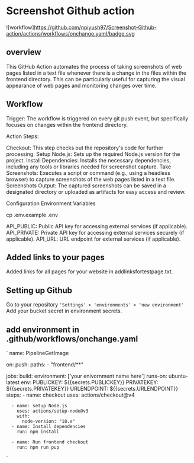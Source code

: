 # Screenshot Github action 
![workflow]https://github.com/npiyush97/Screenshot-Github-action/actions/workflows/onchange.yaml/badge.svg 
## overview

This GitHub Action automates the process of taking screenshots of web pages listed in a text file whenever there is a change in the files within the frontend directory. This can be particularly useful for capturing the visual appearance of web pages and monitoring changes over time.

## Workflow
Trigger: The workflow is triggered on every git push event, but specifically focuses on changes within the frontend directory.

Action Steps:

Checkout: This step checks out the repository's code for further processing.
Setup Node.js: Sets up the required Node.js version for the project.
Install Dependencies: Installs the necessary dependencies, including any tools or libraries needed for screenshot capture.
Take Screenshots: Executes a script or command (e.g., using a headless browser) to capture screenshots of the web pages listed in a text file.
Screenshots Output: The captured screenshots can be saved in a designated directory or uploaded as artifacts for easy access and review.

Configuration
Environment Variables 

cp .env.example .env

API_PUBLIC: Public API key for accessing external services (if applicable).
API_PRIVATE: Private API key for accessing external services securely (if applicable).
API_URL: URL endpoint for external services (if applicable).

## Added links to your pages
Added links for all pages for your website in addlinksfortestpage.txt.

## Setting up Github
Go to your repository 
`'Settings' > 'environments' > 'new environment'`
Add your bucket secret in environment secrets.

## add environment in .github/workflows/onchange.yaml

`
name: PipelineGetImage

on:
  push:
    paths:
    <!-- add your frontend directory route -->
      - "frontend/**"

jobs:
  build:
    environment: ['your enivornment name here']
    runs-on: ubuntu-latest
    env:
      PUBLICKEY: ${{secrets.PUBLICKEY}}
      PRIVATEKEY: ${{secrets.PRIVATEKEY}}
      URLENDPOINT: ${{secrets.URLENDPOINT}}
    steps:
      - name: checkout
        uses: actions/checkout@v4

      - name: setup Node.js
        uses: actions/setup-node@v3
        with:
          node-version: "18.x"
      - name: Install dependencies
        run: npm install

      - name: Run frontend checkout
        run: npm run pup
`
